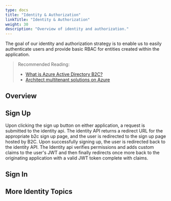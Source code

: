 ```yaml
---
type: docs
title: "Identity & Authorization"
linkTitle: "Identity & Authorization"
weight: 30
description: "Overview of identity and authorization."
---
```


The goal of our identity and authorization strategy is to enable us to easily authenticate users and provide basic RBAC for entities created within the application.

> Recommended Reading:
> * [What is Azure Active Directory B2C?](https://docs.microsoft.com/en-us/azure/active-directory-b2c/overview)
> * [Architect multitenant solutions on Azure](http://aka.ms/multitenancy)

## Overview

## Sign Up
Upon clicking the sign up button on either application, a request is submitted to the identity api. The identity API returns a redirect URL for the appropriate b2c sign up page, and the user is redirected to the sign up page hosted by B2C. Upon successfully signing up, the user is redirected back to the identity API. The Identity api verifies permissions and adds custom claims to the user's JWT and then finally redirects once more back to the originating application with a valid JWT token complete with claims. 

## Sign In


## More Identity Topics
